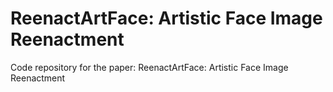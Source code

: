 # ReenactArtFace: Artistic Face Image Reenactment
Code repository for the paper:
ReenactArtFace: Artistic Face Image Reenactment
